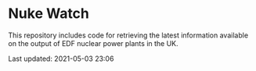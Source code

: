 # Nuke Watch

This repository includes code for retrieving the latest information available on the output of EDF nuclear power plants in the UK.

Last updated: 2021-05-03 23:06